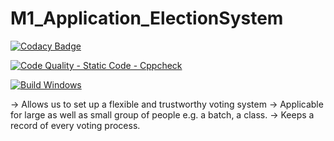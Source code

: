 
# M1_Application_ElectionSystem

[![Codacy Badge](https://api.codacy.com/project/badge/Grade/730fa3ce8cba4565a131d4ec1d74d641)](https://app.codacy.com/gh/harikrishnanm2411/M1_Application_ElectionSystem?utm_source=github.com&utm_medium=referral&utm_content=harikrishnanm2411/M1_Application_ElectionSystem&utm_campaign=Badge_Grade_Settings)

[![Code Quality - Static Code - Cppcheck](https://github.com/harikrishnanm2411/M1_Application_ElectionSystem/actions/workflows/cppcheck.yml/badge.svg)](https://github.com/harikrishnanm2411/M1_Application_ElectionSystem/actions/workflows/cppcheck.yml)

[![Build Windows](https://github.com/harikrishnanm2411/M1_Application_ElectionSystem/actions/workflows/build_windows.yml/badge.svg)](https://github.com/harikrishnanm2411/M1_Application_ElectionSystem/actions/workflows/build_windows.yml)

-> Allows us to set up a flexible and trustworthy voting system
-> Applicable for large as well as small group of people e.g. a batch, a class.
-> Keeps a record of  every voting process.
